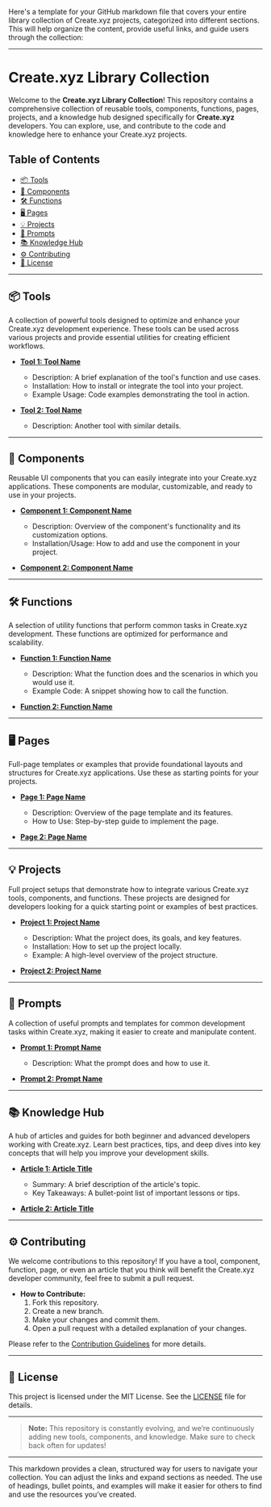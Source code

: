 Here's a template for your GitHub markdown file that covers your entire library collection of Create.xyz projects, categorized into different sections. This will help organize the content, provide useful links, and guide users through the collection:

---

# **Create.xyz Library Collection**

Welcome to the **Create.xyz Library Collection**! This repository contains a comprehensive collection of reusable tools, components, functions, pages, projects, and a knowledge hub designed specifically for **Create.xyz** developers. You can explore, use, and contribute to the code and knowledge here to enhance your Create.xyz projects.

## **Table of Contents**
- [📦 Tools](#tools)
- [🔗 Components](#components)
- [🛠️ Functions](#functions)
- [🖥️ Pages](#pages)
- [💡 Projects](#projects)
- [📝 Prompts](#prompts)
- [📚 Knowledge Hub](#knowledge-hub)
- [⚙️ Contributing](#contributing)
- [📃 License](#license)

---

## 📦 **Tools**
A collection of powerful tools designed to optimize and enhance your Create.xyz development experience. These tools can be used across various projects and provide essential utilities for creating efficient workflows.

- **[Tool 1: Tool Name](link-to-tool)**
  - Description: A brief explanation of the tool's function and use cases.
  - Installation: How to install or integrate the tool into your project.
  - Example Usage: Code examples demonstrating the tool in action.

- **[Tool 2: Tool Name](link-to-tool)**
  - Description: Another tool with similar details.

---

## 🔗 **Components**
Reusable UI components that you can easily integrate into your Create.xyz applications. These components are modular, customizable, and ready to use in your projects.

- **[Component 1: Component Name](link-to-component)**
  - Description: Overview of the component's functionality and its customization options.
  - Installation/Usage: How to add and use the component in your project.

- **[Component 2: Component Name](link-to-component)**

---

## 🛠️ **Functions**
A selection of utility functions that perform common tasks in Create.xyz development. These functions are optimized for performance and scalability.

- **[Function 1: Function Name](link-to-function)**
  - Description: What the function does and the scenarios in which you would use it.
  - Example Code: A snippet showing how to call the function.

- **[Function 2: Function Name](link-to-function)**

---

## 🖥️ **Pages**
Full-page templates or examples that provide foundational layouts and structures for Create.xyz applications. Use these as starting points for your projects.

- **[Page 1: Page Name](link-to-page)**
  - Description: Overview of the page template and its features.
  - How to Use: Step-by-step guide to implement the page.

- **[Page 2: Page Name](link-to-page)**

---

## 💡 **Projects**
Full project setups that demonstrate how to integrate various Create.xyz tools, components, and functions. These projects are designed for developers looking for a quick starting point or examples of best practices.

- **[Project 1: Project Name](link-to-project)**
  - Description: What the project does, its goals, and key features.
  - Installation: How to set up the project locally.
  - Example: A high-level overview of the project structure.

- **[Project 2: Project Name](link-to-project)**

---

## 📝 **Prompts**
A collection of useful prompts and templates for common development tasks within Create.xyz, making it easier to create and manipulate content.

- **[Prompt 1: Prompt Name](link-to-prompt)**
  - Description: What the prompt does and how to use it.

- **[Prompt 2: Prompt Name](link-to-prompt)**

---

## 📚 **Knowledge Hub**
A hub of articles and guides for both beginner and advanced developers working with Create.xyz. Learn best practices, tips, and deep dives into key concepts that will help you improve your development skills.

- **[Article 1: Article Title](link-to-article)**
  - Summary: A brief description of the article's topic.
  - Key Takeaways: A bullet-point list of important lessons or tips.

- **[Article 2: Article Title](link-to-article)**

---

## ⚙️ **Contributing**
We welcome contributions to this repository! If you have a tool, component, function, page, or even an article that you think will benefit the Create.xyz developer community, feel free to submit a pull request.

- **How to Contribute:**
  1. Fork this repository.
  2. Create a new branch.
  3. Make your changes and commit them.
  4. Open a pull request with a detailed explanation of your changes.

Please refer to the [Contribution Guidelines](link-to-guidelines) for more details.

---

## 📃 **License**
This project is licensed under the MIT License. See the [LICENSE](link-to-license) file for details.

---

> **Note:** This repository is constantly evolving, and we’re continuously adding new tools, components, and knowledge. Make sure to check back often for updates!

---

This markdown provides a clean, structured way for users to navigate your collection. You can adjust the links and expand sections as needed. The use of headings, bullet points, and examples will make it easier for others to find and use the resources you’ve created.
